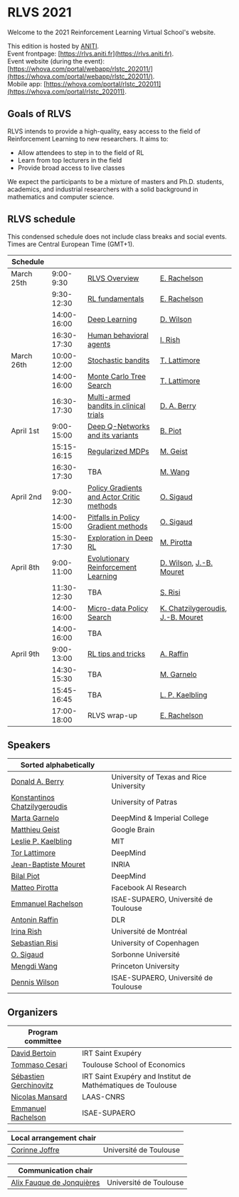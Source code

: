 # RLVS 2021

Welcome to the 2021 Reinforcement Learning Virtual School's website.

This edition is hosted by [ANITI](https://www.aniti.fr).  
Event frontpage: [https://rlvs.aniti.fr](https://rlvs.aniti.fr).  
Event website (during the event): [https://whova.com/portal/webapp/rlstc_202011/](https://whova.com/portal/webapp/rlstc_202011/).  
Mobile app: [https://whova.com/portal/rlstc_202011](https://whova.com/portal/rlstc_202011).  

## Goals of RLVS

RLVS intends to provide a high-quality, easy access to the field of Reinforcement Learning to new researchers. It aims to:  
- Allow attendees to step in to the field of RL  
- Learn from top lecturers in the field  
- Provide broad access to live classes  

We expect the participants to be a mixture of masters and Ph.D. students, academics, and industrial researchers with a solid background in mathematics and computer science.

## RLVS schedule

This condensed schedule does not include class breaks and social events. Times are Central European Time (GMT+1).

Schedule | | | |
| --- | --- | --- | --- |
| March 25th | 9:00-9:30   | [RLVS Overview](rlvs-overview.md) | [E. Rachelson](emmanuel-rachelson.md) |
|            | 9:30-12:30  | [RL fundamentals](rl-fundamentals.md) | [E. Rachelson](emmanuel-rachelson.md) |
|            | 14:00-16:00 | [Deep Learning](deep-learning.md) | [D. Wilson](dennis-wilson.md) |
|            | 16:30-17:30 | [Human behavioral agents](human-behavioral-agents.md) | [I. Rish](irina-rish.md) |
| March 26th | 10:00-12:00 | [Stochastic bandits](stochastic-bandits.md) | [T. Lattimore](tor-lattimore.md) |
|            | 14:00-16:00 | [Monte Carlo Tree Search](mcts.md) | [T. Lattimore](tor-lattimore.md) |
|            | 16:30-17:30 | [Multi-armed bandits in clinical trials](clinical.md) | [D. A. Berry](donald-berry.md) |
| April 1st  | 9:00-15:00  | [Deep Q-Networks and its variants](dqn.md) | [B. Piot](bilal-piot.md) |
|            | 15:15-16:15 | [Regularized MDPs](regularized-mdps.md) | [M. Geist](matthieu-geist.md) |
|            | 16:30-17:30 | TBA | [M. Wang](mengdi-wang.md) |
| April 2nd  | 9:00-12:30  | [Policy Gradients and Actor Critic methods](pg.md) | [O. Sigaud](olivier-sigaud.md) |
|            | 14:00-15:00 | [Pitfalls in Policy Gradient methods](pg-pitfalls.md) | [O. Sigaud](olivier-sigaud.md) |
|            | 15:30-17:30 | [Exploration in Deep RL](exploration.md) | [M. Pirotta](matteo-pirotta.md) |
| April 8th  | 9:00-11:00  | [Evolutionary Reinforcement Learning](evo-rl.md) | [D. Wilson](dennis-wilson.md), [J.-B. Mouret](jean-baptiste-mouret.md) |
|            | 11:30-12:30 | TBA | [S. Risi](sebastian-risi.md) |
|            | 14:00-16:00 | [Micro-data Policy Search](micro-data.md) | [K. Chatzilygeroudis](konstantinos-chatzilygeroudis.md), [J.-B. Mouret](jean-baptiste-mouret.md) |
|            | 14:00-16:00 | TBA |  |
| April 9th  | 9:00-13:00  | [RL tips and tricks](tips-and-tricks.md) | [A. Raffin](antonin-raffin.md) |
|            | 14:30-15:30 | TBA | [M. Garnelo](marta-garnelo.md) |
|            | 15:45-16:45 | TBA | [L. P. Kaelbling](leslie-kaelbling.md) |
|            | 17:00-18:00 | RLVS wrap-up | [E. Rachelson](emmanuel-rachelson.md) |

## Speakers

| Sorted alphabetically | |
| --- | --- |
| [Donald A. Berry](donald-berry.md)    | University of Texas and Rice University |
| [Konstantinos Chatzilygeroudis](konstantinos-chatzilygeroudis.md) | University of Patras |
| [Marta Garnelo](marta-garnelo.md) | DeepMind & Imperial College |
| [Matthieu Geist](matthieu-geist.md) | Google Brain |
| [Leslie P. Kaelbling](leslie-kaelbling.md) | MIT |
| [Tor Lattimore](tor-lattimore.md) | DeepMind |
| [Jean-Baptiste Mouret](jean-baptiste-mouret.md) | INRIA |
| [Bilal Piot](bilal-piot.md) | DeepMind |
| [Matteo Pirotta](matteo-pirotta.md) | Facebook AI Research |
| [Emmanuel Rachelson](emmanuel-rachelson.md) | ISAE-SUPAERO, Université de Toulouse |
| [Antonin Raffin](antonin-raffin.md) | DLR |
| [Irina Rish](irina-rish.md) | Université de Montréal |
| [Sebastian Risi](sebastian-risi.md) | University of Copenhagen |
| [O. Sigaud](olivier-sigaud.md) | Sorbonne Université |
| [Mengdi Wang](mengdi-wang.md) | Princeton University |
| [Dennis Wilson](dennis-wilson.md) | ISAE-SUPAERO, Université de Toulouse |

## Organizers

| Program committee | |
| --- | --- |
| [David Bertoin](david-bertoin.md) | IRT Saint Exupéry |
| [Tommaso Cesari](tommaso-cesari.md) | Toulouse School of Economics |
| [Sébastien Gerchinovitz](sebastien-gerchinovitz.md) | IRT Saint Exupéry and Institut de Mathématiques de Toulouse |
| [Nicolas Mansard](nicolas-mansard.md) | LAAS-CNRS |
| [Emmanuel Rachelson](emmanuel-rachelson.md) | ISAE-SUPAERO |


| Local arrangement chair | |
| --- | --- |
| [Corinne Joffre](corinne-joffre.md) | Université de Toulouse |

| Communication chair | |
| --- | --- |
| [Alix Fauque de Jonquières](alix-fauque-de-jonquieres.md) | Université de Toulouse |
